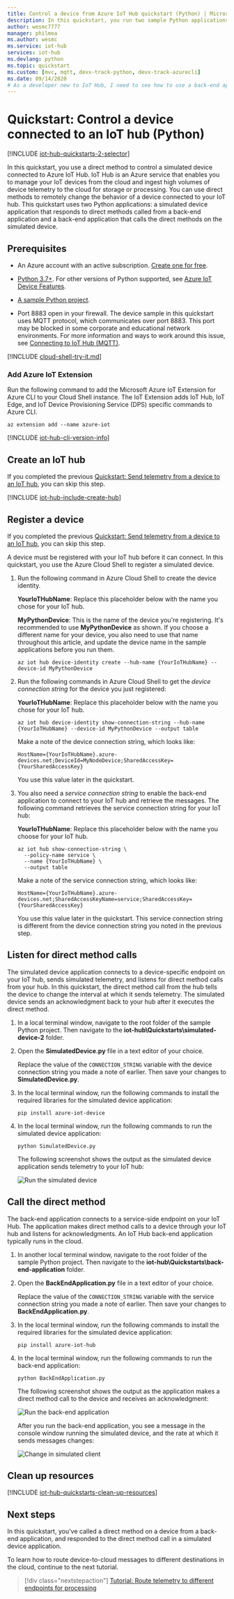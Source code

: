 ```yaml
---
title: Control a device from Azure IoT Hub quickstart (Python) | Microsoft Docs
description: In this quickstart, you run two sample Python applications. One application is a back-end application that can remotely control devices connected to your hub. The other application simulates a device connected to your hub that can be controlled remotely.
author: wesmc7777
manager: philmea
ms.author: wesmc
ms.service: iot-hub
services: iot-hub
ms.devlang: python
ms.topic: quickstart
ms.custom: [mvc, mqtt, devx-track-python, devx-track-azurecli]
ms.date: 09/14/2020
# As a developer new to IoT Hub, I need to see how to use a back-end application to control a device connected to the hub.
---
```


# Quickstart: Control a device connected to an IoT hub (Python)

[!INCLUDE [iot-hub-quickstarts-2-selector](../../includes/iot-hub-quickstarts-2-selector.md)]

In this quickstart, you use a direct method to control a simulated device connected to Azure IoT Hub. IoT Hub is an Azure service that enables you to manage your IoT devices from the cloud and ingest high volumes of device telemetry to the cloud for storage or processing. You can use direct methods to remotely change the behavior of a device connected to your IoT hub. This quickstart uses two Python applications: a simulated device application that responds to direct methods called from a back-end application and a back-end application that calls the direct methods on the simulated device.

## Prerequisites

* An Azure account with an active subscription. [Create one for free](https://azure.microsoft.com/free/?ref=microsoft.com&utm_source=microsoft.com&utm_medium=docs&utm_campaign=visualstudio).

* [Python 3.7+](https://www.python.org/downloads/). For other versions of Python supported, see [Azure IoT Device Features](https://github.com/Azure/azure-iot-sdk-python/tree/master/azure-iot-device#azure-iot-device-features).

* [A sample Python project](https://github.com/Azure-Samples/azure-iot-samples-python/archive/master.zip).

* Port 8883 open in your firewall. The device sample in this quickstart uses MQTT protocol, which communicates over port 8883. This port may be blocked in some corporate and educational network environments. For more information and ways to work around this issue, see [Connecting to IoT Hub (MQTT)](iot-hub-mqtt-support.md#connecting-to-iot-hub).

[!INCLUDE [cloud-shell-try-it.md](../../includes/cloud-shell-try-it.md)]

### Add Azure IoT Extension

Run the following command to add the Microsoft Azure IoT Extension for Azure CLI to your Cloud Shell instance. The IoT Extension adds IoT Hub, IoT Edge, and IoT Device Provisioning Service (DPS) specific commands to Azure CLI.

```azurecli-interactive
az extension add --name azure-iot
```

[!INCLUDE [iot-hub-cli-version-info](../../includes/iot-hub-cli-version-info.md)]

## Create an IoT hub

If you completed the previous [Quickstart: Send telemetry from a device to an IoT hub](quickstart-send-telemetry-python.md), you can skip this step.

[!INCLUDE [iot-hub-include-create-hub](../../includes/iot-hub-include-create-hub.md)]

## Register a device

If you completed the previous [Quickstart: Send telemetry from a device to an IoT hub](quickstart-send-telemetry-python.md), you can skip this step.

A device must be registered with your IoT hub before it can connect. In this quickstart, you use the Azure Cloud Shell to register a simulated device.

1. Run the following command in Azure Cloud Shell to create the device identity.

    **YourIoTHubName**: Replace this placeholder below with the name you chose for your IoT hub.

    **MyPythonDevice**: This is the name of the device you're registering. It's recommended to use **MyPythonDevice** as shown. If you choose a different name for your device, you also need to use that name throughout this article, and update the device name in the sample applications before you run them.

    ```azurecli-interactive
    az iot hub device-identity create --hub-name {YourIoTHubName} --device-id MyPythonDevice
    ```

2. Run the following commands in Azure Cloud Shell to get the _device connection string_ for the device you just registered:

    **YourIoTHubName**: Replace this placeholder below with the name you chose for your IoT hub.

    ```azurecli-interactive
    az iot hub device-identity show-connection-string --hub-name {YourIoTHubName} --device-id MyPythonDevice --output table
    ```

    Make a note of the device connection string, which looks like:

   `HostName={YourIoTHubName}.azure-devices.net;DeviceId=MyNodeDevice;SharedAccessKey={YourSharedAccessKey}`

    You use this value later in the quickstart.

3. You also need a _service connection string_ to enable the back-end application to connect to your IoT hub and retrieve the messages. The following command retrieves the service connection string for your IoT hub:

    **YourIoTHubName**: Replace this placeholder below with the name you choose for your IoT hub.

    ```azurecli-interactive
    az iot hub show-connection-string \
      --policy-name service \
      --name {YourIoTHubName} \
      --output table
    ```

    Make a note of the service connection string, which looks like:

   `HostName={YourIoTHubName}.azure-devices.net;SharedAccessKeyName=service;SharedAccessKey={YourSharedAccessKey}`

    You use this value later in the quickstart. This service connection string is different from the device connection string you noted in the previous step.

## Listen for direct method calls

The simulated device application connects to a device-specific endpoint on your IoT hub, sends simulated telemetry, and listens for direct method calls from your hub. In this quickstart, the direct method call from the hub tells the device to change the interval at which it sends telemetry. The simulated device sends an acknowledgment back to your hub after it executes the direct method.

1. In a local terminal window, navigate to the root folder of the sample Python project. Then navigate to the **iot-hub\Quickstarts\simulated-device-2** folder.

1. Open the **SimulatedDevice.py** file in a text editor of your choice.

    Replace the value of the `CONNECTION_STRING` variable with the device connection string you made a note of earlier. Then save your changes to **SimulatedDevice.py**.

1. In the local terminal window, run the following commands to install the required libraries for the simulated device application:

    ```cmd/sh
    pip install azure-iot-device
    ```

1. In the local terminal window, run the following commands to run the simulated device application:

    ```cmd/sh
    python SimulatedDevice.py
    ```

    The following screenshot shows the output as the simulated device application sends telemetry to your IoT hub:

    ![Run the simulated device](./media/quickstart-control-device-python/simulated-device-1.png)

## Call the direct method

The back-end application connects to a service-side endpoint on your IoT Hub. The application makes direct method calls to a device through your IoT hub and listens for acknowledgments. An IoT Hub back-end application typically runs in the cloud.

1. In another local terminal window, navigate to the root folder of the sample Python project. Then navigate to the **iot-hub\Quickstarts\back-end-application** folder.

1. Open the **BackEndApplication.py** file in a text editor of your choice.

    Replace the value of the `CONNECTION_STRING` variable with the service connection string you made a note of earlier. Then save your changes to **BackEndApplication.py**.

1. In the local terminal window, run the following commands to install the required libraries for the simulated device application:

    ```cmd/sh
    pip install azure-iot-hub
    ```

1. In the local terminal window, run the following commands to run the back-end application:

    ```cmd/sh
    python BackEndApplication.py
    ```

    The following screenshot shows the output as the application makes a direct method call to the device and receives an acknowledgment:

    ![Run the back-end application](./media/quickstart-control-device-python/backend-application.png)

    After you run the back-end application, you see a message in the console window running the simulated device, and the rate at which it sends messages changes:

    ![Change in simulated client](./media/quickstart-control-device-python/simulated-device-2.png)

## Clean up resources

[!INCLUDE [iot-hub-quickstarts-clean-up-resources](../../includes/iot-hub-quickstarts-clean-up-resources.md)]

## Next steps

In this quickstart, you've called a direct method on a device from a back-end application, and responded to the direct method call in a simulated device application.

To learn how to route device-to-cloud messages to different destinations in the cloud, continue to the next tutorial.

> [!div class="nextstepaction"]
> [Tutorial: Route telemetry to different endpoints for processing](tutorial-routing.md)
